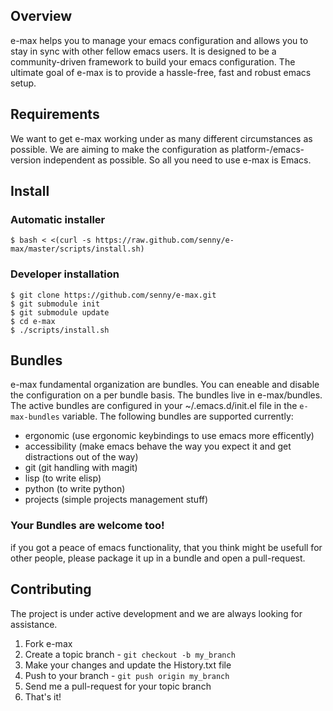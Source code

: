## Overview

e-max helps you to manage your emacs configuration and allows you to stay in sync with other fellow emacs users. It is designed to be a community-driven framework to build your emacs configuration. The ultimate goal of e-max is to provide a hassle-free, fast and robust emacs setup.

## Requirements

We want to get e-max working under as many different circumstances as possible. We are aiming to make the configuration as platform-/emacs-version independent as possible. So all you need to use e-max is Emacs.

## Install

### Automatic installer

    $ bash < <(curl -s https://raw.github.com/senny/e-max/master/scripts/install.sh)

### Developer installation

    $ git clone https://github.com/senny/e-max.git
    $ git submodule init
    $ git submodule update
    $ cd e-max
    $ ./scripts/install.sh

## Bundles

e-max fundamental organization are bundles. You can eneable and disable the configuration on a per bundle basis.
The bundles live in e-max/bundles. The active bundles are configured in your ~/.emacs.d/init.el file in the `e-max-bundles` variable.
The following bundles are supported currently:
* ergonomic (use ergonomic keybindings to use emacs more efficently)
* accessibility (make emacs behave the way you expect it and get distractions out of the way)
* git (git handling with magit)
* lisp (to write elisp)
* python (to write python)
* projects (simple projects management stuff)

### Your Bundles are welcome too!

if you got a peace of emacs functionality, that you think might be usefull for other people, please package it up in a bundle and open a
pull-request.

## Contributing

The project is under active development and we are always looking for assistance.

1. Fork e-max
2. Create a topic branch - `git checkout -b my_branch`
3. Make your changes and update the History.txt file
4. Push to your branch - `git push origin my_branch`
5. Send me a pull-request for your topic branch
6. That's it!
